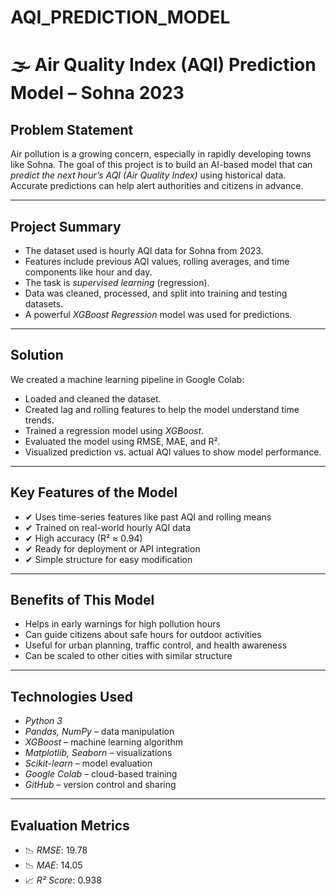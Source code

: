 # AQI_PREDICTION_MODEL
# 🌫 Air Quality Index (AQI) Prediction Model – Sohna 2023

##  Problem Statement

Air pollution is a growing concern, especially in rapidly developing towns like Sohna. The goal of this project is to build an AI-based model that can *predict the next hour’s AQI (Air Quality Index)* using historical data. Accurate predictions can help alert authorities and citizens in advance.

---

## Project Summary

- The dataset used is hourly AQI data for Sohna from 2023.
- Features include previous AQI values, rolling averages, and time components like hour and day.
- The task is *supervised learning* (regression).
- Data was cleaned, processed, and split into training and testing datasets.
- A powerful *XGBoost Regression* model was used for predictions.

---

## Solution

We created a machine learning pipeline in Google Colab:
- Loaded and cleaned the dataset.
- Created lag and rolling features to help the model understand time trends.
- Trained a regression model using *XGBoost*.
- Evaluated the model using RMSE, MAE, and R².
- Visualized prediction vs. actual AQI values to show model performance.

---

## Key Features of the Model

- ✔ Uses time-series features like past AQI and rolling means
- ✔ Trained on real-world hourly AQI data
- ✔ High accuracy (R² ≈ 0.94)
- ✔ Ready for deployment or API integration
- ✔ Simple structure for easy modification

---

##  Benefits of This Model

- Helps in early warnings for high pollution hours
- Can guide citizens about safe hours for outdoor activities
- Useful for urban planning, traffic control, and health awareness
- Can be scaled to other cities with similar structure

---

##  Technologies Used

- *Python 3*
- *Pandas, NumPy* – data manipulation
- *XGBoost* – machine learning algorithm
- *Matplotlib, Seaborn* – visualizations
- *Scikit-learn* – model evaluation
- *Google Colab* – cloud-based training
- *GitHub* – version control and sharing

---

##  Evaluation Metrics

- 📉 *RMSE*: 19.78  
- 📉 *MAE*: 14.05  
- 📈 *R² Score*: 0.938

